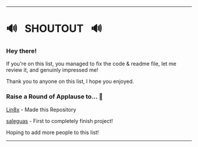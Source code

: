 ---------------------

# :loud_sound: &nbsp; SHOUTOUT &nbsp; :loud_sound:

### Hey there! 

If you're on this list, you managed to fix the code & readme file, let me review it, and genuinly impressed me!

Thank you to anyone on this list, I hope you enjoyed.

### Raise a Round of Applause to... :clap:

[Lin8x](www.github.com/lin8x) - Made this Repository

[saleguas](www.github.com/saleguas) - First to completely finish project!

Hoping to add more people to this list!

---------------------
